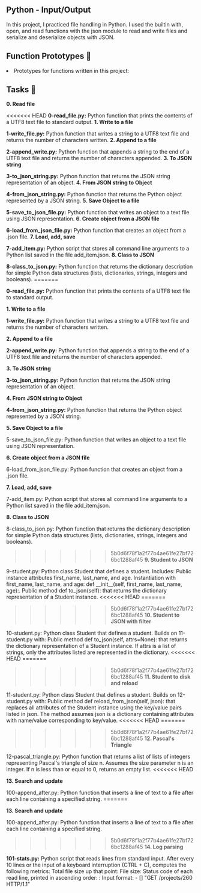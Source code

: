 <h2>Python - Input/Output</h2>
<p>In this project, I practiced file handling in Python. I used the builtin with, open, and read functions with the json module to read and write files and serialize and deserialize objects with JSON.</p>

<h2>Function Prototypes 💾</h2>
<li>Prototypes for functions written in this project:</li>

<h2>Tasks 📃</h2>
<strong>0. Read file</strong>

<<<<<<< HEAD
<strong>0-read_file.py:</strong> Python function that prints the contents of a UTF8 text file to standard output.
<strong>1. Write to a file</strong>

<strong>1-write_file.py:</strong> Python function that writes a string to a UTF8 text file and returns the number of characters written.
<strong>2. Append to a file</strong>

<strong>2-append_write.py:</strong> Python function that appends a string to the end of a UTF8 text file and returns the number of characters appended.
<strong>3. To JSON string</strong>

<strong>3-to_json_string.py:</strong> Python function that returns the JSON string representation of an object.
<strong>4. From JSON string to Object</strong>

<strong>4-from_json_string.py:</strong> Python function that returns the Python object represented by a JSON string.
<strong>5. Save Object to a file</strong>

<strong>5-save_to_json_file.py:</strong>
Python function that writes an object to a text file using JSON representation.
<strong>6. Create object from a JSON file</strong>

<strong>6-load_from_json_file.py:</strong> Python function that creates an object from a .json file.
<strong>7. Load, add, save</strong>

<strong>7-add_item.py:</strong> Python script that stores all command line arguments to a Python list saved in the file add_item.json.
<strong>8. Class to JSON</strong>

<strong>8-class_to_json.py:</strong> Python function that returns the dictionary description for simple Python data structures (lists, dictionaries, strings, integers and booleans).
=======</p>
<strong>0-read_file.py:</strong> Python function that prints the contents of a UTF8 text file to standard output.

<strong>1. Write to a file</strong>

<strong>1-write_file.py:</strong> Python function that writes a string to a UTF8 text file and returns the number of characters written.

<strong>2. Append to a file</strong>

<strong>2-append_write.py:</strong> Python function that appends a string to the end of a UTF8 text file and returns the number of characters appended.

<strong>3. To JSON string</strong>

<strong>3-to_json_string.py:</strong> Python function that returns the JSON string representation of an object.

<strong>4. From JSON string to Object</strong>

<strong>4-from_json_string.py:</strong> Python function that returns the Python object represented by a JSON string.

<strong>5. Save Object to a file</strong>

5-save_to_json_file.py: Python function that writes an object to a text file using JSON representation.

<strong>6. Create object from a JSON file</strong>

6-load_from_json_file.py: Python function that creates an object from a .json file.

<strong>7. Load, add, save</strong>

7-add_item.py: Python script that stores all command line arguments to a Python list saved in the file add_item.json.

<strong>8. Class to JSON</strong>

8-class_to_json.py: Python function that returns the dictionary description for simple Python data structures (lists, dictionaries, strings, integers and booleans).

>>>>>>> 5b0d6f78f1a2f77b4ae61fe27bf726bc1288af45
<strong>9. Student to JSON</strong>

<p>9-student.py: Python class Student that defines a student. Includes:
Public instance attributes first_name, last_name, and age.
Instantiation with first_name, last_name, and age: def __init__(self, first_name, last_name, age):.
Public method def to_json(self): that returns the dictionary representation of a Student instance.
<<<<<<< HEAD
=======</p>

>>>>>>> 5b0d6f78f1a2f77b4ae61fe27bf726bc1288af45
<strong>10. Student to JSON with filter</strong>

<p>10-student.py: Python class Student that defines a student. Builds on 11-student.py with:
Public method def to_json(self, attrs=None): that returns the dictionary representation of a Student instance.
If attrs is a list of strings, only the attributes listed are represented in the dictionary.
<<<<<<< HEAD
=======</p>

>>>>>>> 5b0d6f78f1a2f77b4ae61fe27bf726bc1288af45
<strong>11. Student to disk and reload</strong>

<p>11-student.py: Python class Student that defines a student. Builds on 12-student.py with:
Public method def reload_from_json(self, json): that replaces all attributes of the Student instance using the key/value pairs listed in json.
The method assumes json is a dictionary containing attributes with name/value corresponding to key/value.
<<<<<<< HEAD
=======</p>

>>>>>>> 5b0d6f78f1a2f77b4ae61fe27bf726bc1288af45
<strong>12. Pascal's Triangle</strong>
<p>12-pascal_triangle.py: Python function that returns a list of lists of integers representing Pascal's triangle of size n.
Assumes the size parameter n is an integer.
If n is less than or equal to 0, returns an empty list.
<<<<<<< HEAD</p>
<strong>13. Search and update</strong>

<p>100-append_after.py: Python function that inserts a line of text to a file after each line containing a specified string.
=======</p>

<strong>13. Search and update</strong>

100-append_after.py: Python function that inserts a line of text to a file after each line containing a specified string.

>>>>>>> 5b0d6f78f1a2f77b4ae61fe27bf726bc1288af45
<strong>14. Log parsing</strong>

<strong>101-stats.py:</strong> Python script that reads lines from standard input. After every 10 lines or the input of a keyboard interruption (CTRL + C), computes the following metrics:
Total file size up that point: File size: <total size>
Status code of each read line, printed in ascending order: <status code>: <number>
Input format: <IP Address> - [<date>] "GET /projects/260 HTTP/1.1" <status code> <file size>
